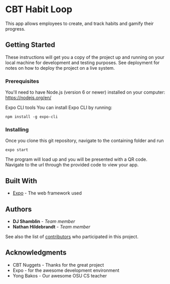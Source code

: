# CBT Habit Loop

This app allows employees to create, and track habits and gamify their progress.

## Getting Started

These instructions will get you a copy of the project up and running on your local machine for development and testing purposes. See deployment for notes on how to deploy the project on a live system.

### Prerequisites

You'll need to have Node.js (version 6 or newer) installed on your computer:
https://nodejs.org/en/

Expo CLI tools
You can install Expo CLI by running:

```
npm install -g expo-cli
```

### Installing

Once you clone this git repository, navigate to the containing folder and run

```
expo start
```

The program will load up and you will be presented with a QR code.
Navigate to the url through the provided code to view your app.

## Built With

* [Expo](https://expo.io/) - The web framework used

## Authors

* **DJ Shamblin** - *Team member* 
* **Nathan Hildebrandt** - *Team member*

See also the list of [contributors](https://github.com/osu-cascades/habit-loop/graphs/contributors) who participated in this project.

## Acknowledgments

* CBT Nuggets - Thanks for the great project
* Expo - for the awesome development environment
* Yong Bakos - Our awesome OSU CS teacher
